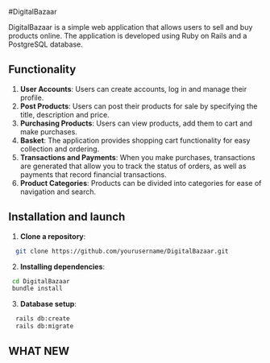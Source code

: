#DigitalBazaar

DigitalBazaar is a simple web application that allows users to sell and buy products online. The application is developed using Ruby on Rails and a PostgreSQL database.

## Functionality

1. **User Accounts**: Users can create accounts, log in and manage their profile.
2. **Post Products**: Users can post their products for sale by specifying the title, description and price.
3. **Purchasing Products**: Users can view products, add them to cart and make purchases.
4. **Basket**: The application provides shopping cart functionality for easy collection and ordering.
5. **Transactions and Payments**: When you make purchases, transactions are generated that allow you to track the status of orders, as well as payments that record financial transactions.
6. **Product Categories**: Products can be divided into categories for ease of navigation and search.

## Installation and launch

1. **Clone a repository**:

  ```bash
    git clone https://github.com/yourusername/DigitalBazaar.git
  ```

2. **Installing dependencies**:

  ```bash
   cd DigitalBazaar
   bundle install
  ```

3. **Database setup**:

  ```bash
    rails db:create
    rails db:migrate
  ```

## WHAT NEW
